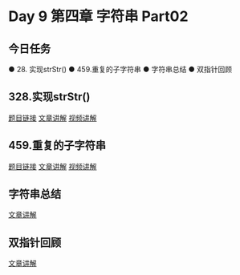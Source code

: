 # Day 9 第四章 字符串 Part02

## 今日任务 

● 28. 实现strStr()
● 459.重复的子字符串
● 字符串总结 
● 双指针回顾 


## 328.实现strStr()
[题目链接]()
[文章讲解]()
[视频讲解]()

## 459.重复的子字符串
[题目链接]()
[文章讲解]()
[视频讲解]()

## 字符串总结 
[文章讲解](https://programmercarl.com/%E5%AD%97%E7%AC%A6%E4%B8%B2%E6%80%BB%E7%BB%93.html)

## 双指针回顾
[文章讲解](https://programmercarl.com/%E5%8F%8C%E6%8C%87%E9%92%88%E6%80%BB%E7%BB%93.html)
